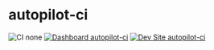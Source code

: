 # autopilot-ci

![CI none](https://img.shields.io/badge/ci-none-orange.svg)
[![Dashboard autopilot-ci](https://img.shields.io/badge/dashboard-autopilot_ci-yellow.svg)](https://dashboard.pantheon.io/sites/dd1d144a-c75c-44ca-a63e-0dda141902e1#dev/code)
[![Dev Site autopilot-ci](https://img.shields.io/badge/site-autopilot_ci-blue.svg)](http://dev-autopilot-ci.pantheonsite.io/)